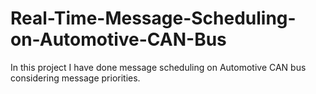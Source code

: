 # Real-Time-Message-Scheduling-on-Automotive-CAN-Bus
In this project I have done message scheduling on Automotive CAN bus considering message priorities.
